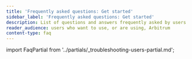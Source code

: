 ```yaml
---
title: 'Frequently asked questions: Get started'
sidebar_label: 'Frequently asked questions: Get started'
description: List of questions and answers frequently asked by users
reader_audience: users who want to use, or are using, Arbitrum
content-type: faq
---
```


import FaqPartial from '../partials/_troubleshooting-users-partial.md';

<FaqPartial />
